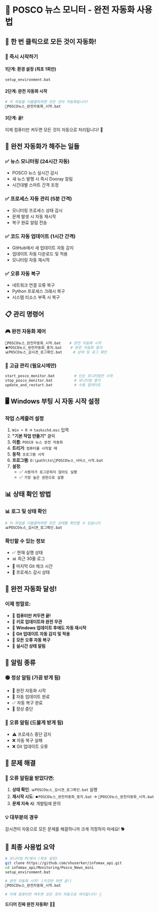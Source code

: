 # 🚀 POSCO 뉴스 모니터 - 완전 자동화 사용법

## 🎉 **한 번 클릭으로 모든 것이 자동화!**

### **🚀 즉시 시작하기**

#### **1단계: 환경 설정 (최초 1회만)**
```bash
setup_environment.bat
```

#### **2단계: 완전 자동화 시작**
```bash
# 이 파일을 더블클릭하면 모든 것이 자동화됩니다!
🚀POSCO뉴스_완전자동화_시작.bat
```

#### **3단계: 끝!**
이제 컴퓨터만 켜두면 모든 것이 자동으로 처리됩니다! 🎊

## 🎯 **완전 자동화가 해주는 일들**

### **✅ 뉴스 모니터링 (24시간 자동)**
- POSCO 뉴스 실시간 감시
- 새 뉴스 발행 시 즉시 Dooray 알림
- 시간대별 스마트 간격 조정

### **✅ 프로세스 자동 관리 (5분 간격)**
- 모니터링 프로세스 상태 감시
- 문제 발생 시 자동 재시작
- 복구 완료 알림 전송

### **✅ 코드 자동 업데이트 (1시간 간격)**
- GitHub에서 새 업데이트 자동 감지
- 업데이트 자동 다운로드 및 적용
- 모니터링 자동 재시작

### **✅ 오류 자동 복구**
- 네트워크 연결 오류 복구
- Python 프로세스 크래시 복구
- 시스템 리소스 부족 시 복구

## 📋 **관리 명령어**

### **🎮 완전 자동화 제어**
```bash
🚀POSCO뉴스_완전자동화_시작.bat    # 완전 자동화 시작
⏹️POSCO뉴스_완전자동화_중지.bat    # 완전 자동화 중지
📊POSCO뉴스_감시견_로그확인.bat     # 상태 및 로그 확인
```

### **🔧 고급 관리 (필요시에만)**
```bash
start_posco_monitor.bat         # 단순 모니터링만 시작
stop_posco_monitor.bat          # 모니터링 중지
update_and_restart.bat          # 수동 업데이트
```

## 🖥️ **Windows 부팅 시 자동 시작 설정**

### **작업 스케줄러 설정**
1. `Win + R` → `taskschd.msc` 입력
2. **"기본 작업 만들기"** 클릭
3. **이름**: `POSCO 뉴스 완전 자동화`
4. **트리거**: `컴퓨터를 시작할 때`
5. **동작**: `프로그램 시작`
6. **프로그램**: `D:\path\to\🔧POSCO뉴스_서비스_시작.bat`
7. **설정**: 
   - ✅ `사용자가 로그온하지 않아도 실행`
   - ✅ `가장 높은 권한으로 실행`

## 📊 **상태 확인 방법**

### **📊 로그 및 상태 확인**
```bash
# 이 파일을 더블클릭하면 모든 상태를 확인할 수 있습니다
📊POSCO뉴스_감시견_로그확인.bat
```

### **확인할 수 있는 정보**
- ✅ 현재 실행 상태
- 📊 최근 30줄 로그
- 🔄 마지막 Git 체크 시간
- 🚀 프로세스 감시 상태

## 🎊 **완전 자동화 달성!**

### **이제 정말로:**
- 🔄 **컴퓨터만 켜두면 끝!**
- 🔄 **키로 업데이트와 완전 무관**
- 🔄 **Windows 업데이트 후에도 자동 재시작**
- 🔄 **Git 업데이트 자동 감지 및 적용**
- 🔄 **모든 오류 자동 복구**
- 🔄 **실시간 상태 알림**

## 📱 **알림 종류**

### **🟢 정상 알림 (가끔 받게 됨)**
- 🚀 완전 자동화 시작
- 🔄 자동 업데이트 완료
- ✅ 자동 복구 완료
- 🛑 정상 중단

### **🔴 오류 알림 (드물게 받게 됨)**
- ⚠️ 프로세스 중단 감지
- ❌ 자동 복구 실패
- ❌ Git 업데이트 오류

## 🎯 **문제 해결**

### **🔴 오류 알림을 받았다면:**
1. **상태 확인**: `📊POSCO뉴스_감시견_로그확인.bat` 실행
2. **재시작 시도**: `⏹️POSCO뉴스_완전자동화_중지.bat` → `🚀POSCO뉴스_완전자동화_시작.bat`
3. **문제 지속 시**: 개발팀에 문의

### **💡 대부분의 경우**
감시견이 자동으로 모든 문제를 해결하니까 크게 걱정하지 마세요! 🐕

## 🎉 **최종 사용법 요약**

```bash
# 모니터링 PC에서 (최초 설정)
git clone https://github.com/shuserker/infomax_api.git
cd infomax_api/Monitoring/Posco_News_mini
setup_environment.bat

# 완전 자동화 시작! (이것만 하면 끝!)
🚀POSCO뉴스_완전자동화_시작.bat

# 이제 컴퓨터만 켜두면 모든 것이 자동으로 처리됩니다! 🎊
```

**드디어 진짜 완전 자동화!** 🚀✨